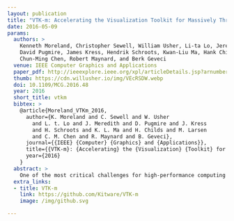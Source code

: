 ```yaml
---
layout: publication
title: "VTK-m: Accelerating the Visualization Toolkit for Massively Threaded Architectures"
date: 2016-05-09
params:
  authors: >
    Kenneth Moreland, Christopher Sewell, William Usher, Li-ta Lo, Jeremy Meredith,
    David Pugmire, James Kress, Hendrik Schroots, Kwan-Liu Ma, Hank Childs, Matthew Larsen,
    Chun-Ming Chen, Robert Maynard, and Berk Geveci
  venue: IEEE Computer Graphics and Applications
  paper_pdf: http://ieeexplore.ieee.org/xpl/articleDetails.jsp?arnumber=7466740
  thumb: https://cdn.willusher.io/img/VEcRSDW.webp
  doi: 10.1109/MCG.2016.48
  year: 2016
  short_title: vtkm
  bibtex: >
    @article{Moreland_VTKm_2016,
      author={K. Moreland and C. Sewell and W. Usher
        and L. t. Lo and J. Meredith and D. Pugmire and J. Kress
        and H. Schroots and K. L. Ma and H. Childs and M. Larsen
        and C. M. Chen and R. Maynard and B. Geveci},
      journal={{IEEE} {Computer} {Graphics} and {Applications}},
      title={{VTK-m}: {Accelerating} the {Visualization} {Toolkit} for {Massively} {Threaded} {Architectures}},
      year={2016}
    }
  abstract: >
    One of the most critical challenges for high-performance computing (HPC) scientific visualization is execution on massively threaded processors. Of the many fundamental changes we are seeing in HPC systems, one of the most profound is a reliance on new processor types optimized for execution bandwidth over latency hiding. Our current production scientific visualization software is not designed for these new types of architectures. To address this issue, the VTK-m framework serves as a container for algorithms, provides flexible data representation, and simplifies the design of visualization algorithms on new and future computer architecture.
  extra_links:
  - title: VTK-m
    link: https://github.com/Kitware/VTK-m
    image: /img/github.svg

---
```

